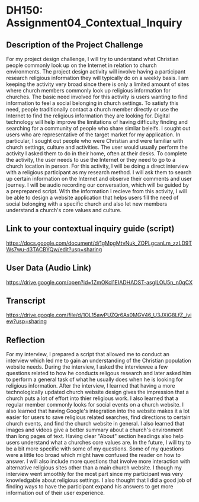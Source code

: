 # DH150: Assignment04_Contextual_Inquiry

## Description of the Project Challenge

For my project design challenge, I will try to understand what Christian people commonly look up on the Internet in relation to church environments. The project design activity will involve having a participant research religious information they will typically do on a weekly basis. I am keeping the activity very broad since there is only a limited amount of sites where church members commonly look up religious information for churches. The basic need involved for this activity is users wanting to find information to feel a social belonging in church settings. To satisfy this need, people traditionally contact a church member directly or use the Internet to find the religious information they are looking for. Digital technology will help improve the limitations of having difficulty finding and searching for a community of people who share similar beleifs. I sought out users who are representative of the target market for my application. In particular, I sought out people who were Christian and were familiar with church settings, culture and activities. The user would usually perform the activity I asked them to do in their home, often at their desks. To complete the activity, the user needs to use the Internet or they need to go to a church location in person. For this activity, I will be doing a direct interview with a religious participant as my research method. I will ask them to search up certain information on the Internet and observe their comments and user journey. I will be audio recording our conversation, which will be guided by a preprepared script. With the information I recieve from this activity, I will be able to design a website application that helps users fill the need of social belonging with a specific church and also let new members understand a church's core values and culture. 

## Link to your contextual inquiry guide (script)

https://docs.google.com/document/d/1gMpgMtvNuk_ZOPLgcanLm_zzLD9TWs7wu-d3TACBYQw/edit?usp=sharing

## User Data (Audio Link)

https://drive.google.com/open?id=1ZmOKcl1EIADHADST-asglLOU5n_n0qCX

## Transcript
https://drive.google.com/file/d/1OL15awPUZQr6As0MGV46_U3JXiG8LfZ_/view?usp=sharing

## Reflection
For my interview, I prepared a script that allowed me to conduct an interview which led me to gain an understanding of the Christian population website needs. During the interview, I asked the interviewee a few questions related to how he conducts religous research and later asked him to perform a general task of what he usually does when he is looking for religious information. After the interview, I learned that having a more technologically updated church website design gives the impression that a church puts a lot of effort into thier religious work. I also learned that a regular member commonly looks for social events on a church website. I also learned that having Google's integration into the website makes it a lot easier for users to save religious related searches, find directions to certain church events, and find the church website in general. I also learned that images and videos give a better summary about a church's environment than long pages of text. Having clear "About" section headings also help users understand what a churches core values are. In the future, I will try to be a bit more specific with some of my questions. Some of my questions were a little too broad which might have confused the reader on how to answer. I will also include more questions that involve more interaction with alternative religious sites other than a main church website. I though my interview went smoothly for the most part since my participant was very knowledgable about religious settings. I also thought that I did a good job of finding ways to have the participant expand his answers to get more information out of their user experience. 
